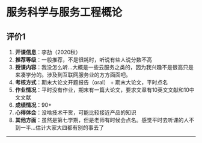 # 服务科学与服务工程概论

## 评价1

1. **开课信息**：李劼（2020秋）
2. **推荐等级**：一般推荐，不是很耗时，听说有些人说分数不高
3. **授课内容**：我没怎么听...大概是一些云服务之类的，因为我兴趣不是很高只是来凑学分的。涉及到互联网服务业的方方面面吧。
4. **考核方式**：期末大论文开题报告（oral） + 期末大论文，平时点名
5. **作业情况**：平时没有作业，期末有一篇大论文，要求文章有10英文文献和10中文文献
6. **成绩情况**：90+
7. **心得体会**：没啥技术干货，可能比较接近产品的知识
8. **其他方面**：虽然是第七学期，但是老师有时候会点名。感觉平时去听课的人不到一半...估计大家大四都有别的事去了

---
